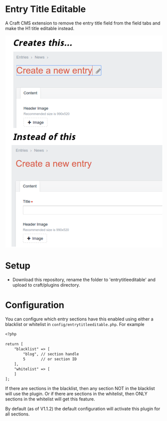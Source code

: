 Entry Title Editable
====================

A Craft CMS extension to remove the entry title field from the field tabs and make the H1 title editable instead.

![Screenshot](https://github.com/hambrook/EntryTitleEditable/raw/master/screenshot.png)

Setup
====================

- Download this repository, rename the folder to 'entrytitleeditable' and upload to craft/plugins directory.

Configuration
====================

You can configure which entry sections have this enabled using either a blacklist or whitelist in `config/entrytitleeditable.php`. For example

    <?php

    return [
        "blacklist" => [
            "blog", // section handle
            5       // or section ID
        ],
        "whitelist" => [
        ]
    ];

If there are sections in the blacklist, then any section NOT in the blacklist will use the plugin. Or if there are sections in the whitelist, then ONLY sections in the whitelist will get this feature.

By default (as of V1.1.2) the default configuration will activate this plugin for all sections.
